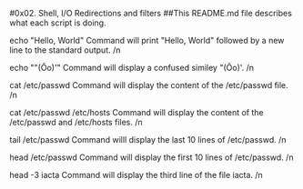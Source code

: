 #0x02. Shell, I/O Redirections and filters
##This README.md file describes what each script is doing.

echo "Hello, World" Command will print "Hello, World" followed by a new line to the standard output. /n

echo "\"(Ôo)'" Command will display a confused similey "(Ôo)'. /n

cat /etc/passwd Command will display the content of the /etc/passwd file. /n

cat /etc/passwd /etc/hosts Command will display the content of the /etc/passwd and /etc/hosts files. /n


tail /etc/passwd Command willl display the last 10 lines of /etc/passwd. /n

head /etc/passwd Command will display the first 10 lines of /etc/passwd. /n

head -3 iacta Command will display the third line of the file iacta. /n
